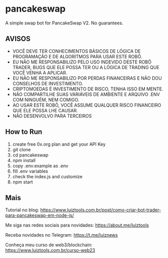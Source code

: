 # pancakeswap

A simple swap bot for PancakeSwap V2. No guarantees.

## AVISOS
- VOCÊ DEVE TER CONHECIMENTOS BÁSICOS DE LÓGICA DE PROGRAMAÇÃO E DE ALGORITMOS PARA USAR ESTE ROBÔ.
- EU NÃO ME RESPONSABILIZO PELO USO INDEVIDO DESTE ROBÔ TRADER, BUGS QUE ELE POSSA TER OU A LÓGICA DE TRADING QUE VOCÊ VENHA A APLICAR.
- EU NÃO ME RESPONSABILIZO POR PERDAS FINANCEIRAS E NÃO DOU CONSELHOS DE INVESTIMENTO.
- CRIPTOMOEDAS É INVESTIMENTO DE RISCO, TENHA ISSO EM MENTE.
- NÃO COMPARTILHE SUAS VARIÁVEIS DE AMBIENTE E ARQUIVO .ENV COM NINGUÉM, NEM COMIGO.
- AO USAR ESTE ROBÔ, VOCÊ ASSUME QUALQUER RISCO FINANCEIRO QUE ELE POSSA LHE CAUSAR.
- NÃO DESENVOLVO PARA TERCEIROS

## How to Run

1. create free 0x.org plan and get your API Key
2. git clone
3. cd pancakeswap
4. npm install
5. copy .env.example as .env
6. fill .env variables
7. check the index.js and customize
8. npm start

## Mais

Tutorial no blog: https://www.luiztools.com.br/post/como-criar-bot-trader-para-pancakeswap-em-node-js/

Me siga nas redes sociais para novidades: https://about.me/luiztools

Receba novidades no Telegram: https://t.me/luiznews

Conheça meu curso de web3/blockchain: https://www.luiztools.com.br/curso-web23